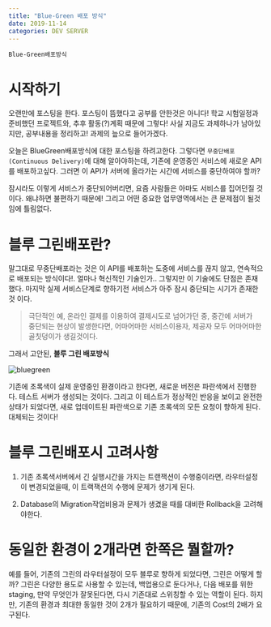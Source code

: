 ```yaml
---
title: "Blue-Green 배포 방식"
date: 2019-11-14
categories: DEV SERVER
---
```


`Blue-Green배포방식`

시작하기
===

오랜만에 포스팅을 한다. 포스팅이 뜸했다고 공부를 안한것은 아니다! 학교 시험일정과 준비했던 프로젝트와, 추후 활동(?)계획 때문에 그렇다! 사실 지금도 과제하나가 남아있지만, 공부내용을 정리하고! 과제의 늪으로 들어가겠다.


오늘은 BlueGreen배포방식에 대한 포스팅을 하려고한다. 그렇다면 `무중단배포(Continuous Delivery)`에 대해 알아야하는데, 기존에 운영중인 서비스에 새로운 API를 배포하고싶다. 그러면 이 API가 서버에 올라가는 시간에 서비스를 중단하여야 할까?


잠시라도 이렇게 서비스가 중단되어버리면, 요즘 사람들은 아마도 서비스를 집어던질 것이다. 왜냐하면 불편하기 때문에! 그리고 어떤 중요한 업무영역에서는 큰 문제점이 될것임에 틀림없다.


블루 그린배포란?
===

말그대로 무중단배포라는 것은 이 API를 배포하는 도중에 서비스를 끊지 않고, 연속적으로 배포되는 방식이다!. 얼마나 혁신적인 기술인가.. 그렇지만 이 기술에도 단점은 존재했다. 마지막 실제 서비스단계로 향하기전 서비스가 아주 잠시 중단되는 시기가 존재한 것 이다.

 > 극단적인 예, 온라인 결제를 이용하여 결제시도로 넘어가던 중, 중간에 서버가  
 > 중단되는 현상이 발생한다면, 어마어마한 서비스이용자, 제공자 모두 어마어마한 골칫덩이가 생길것이다.

 그래서 고안된, **블루 그린 배포방식** 


 ![bluegreen]({{"/asset/bluegreen.png}})


 기존에 초록색이 실제 운영중인 환경이라고 한다면, 새로운 버전은 파란색에서 진행한다. 테스트 서버가 생성되는 것이다. 그리고 이 테스트가 정상적인 반응을 보이고 완전한 상태가 되었다면, 새로 업데이트된 파란색으로 기존 초록색의 모든 요청이 향하게 된다. 대체되는 것이다!

블루 그린배포시 고려사항
===
1.  기존 초록색서버에서 긴 실행시간을 가지는 트랜잭션이 수행중이라면, 라우터설정이 변경되었을때, 이 트랙잭션의 수행에 문제가 생기게 된다.

2. Database의 Migration작업비용과 문제가 생겼을 때를 대비한 Rollback을 고려해야한다.


동일한 환경이 2개라면 한쪽은 뭘할까?
===
예를 들어, 기존의 그린의 라우터설정이 모두 블루로 향하게 되었다면, 그린은 어떻게 할까? 그린은 다양한 용도로 사용할 수 있는데, 백업용으로 둔다거나, 다음 배포를 위한 staging, 만약 무엇인가 잘못된다면, 다시 기존대로 스위칭할 수 있는 역할이 된다. 하지만, 기존의 환경과 최대한 동일한 것이 2개가 필요하기 때문에, 기존의 Cost의 2배가 요구된다.


[jekyll-docs]: https://jekyllrb.com/docs/home
[jekyll-gh]:   https://github.com/jekyll/jekyll
[jekyll-talk]: https://talk.jekyllrb.com/
